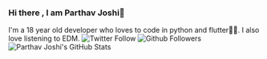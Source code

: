 ### Hi there , I am Parthav Joshi👋

I'm a 18 year old developer who loves to code in python and flutter💛💙. I also love listening to EDM.
![Twitter Follow](https://img.shields.io/twitter/follow/joshi_parthav?label=Follow&style=social)
![Github Followers](https://img.shields.io/github/followers/parthav09?label=Followers&style=social)
![Parthav Joshi's GitHub Stats](https://github-readme-stats.vercel.app/api?username=parthav09&hide=["stars"])

<!--
**parthav09/parthav09** is a ✨ _special_ ✨ repository because its `README.md` (this file) appears on your GitHub profile.

